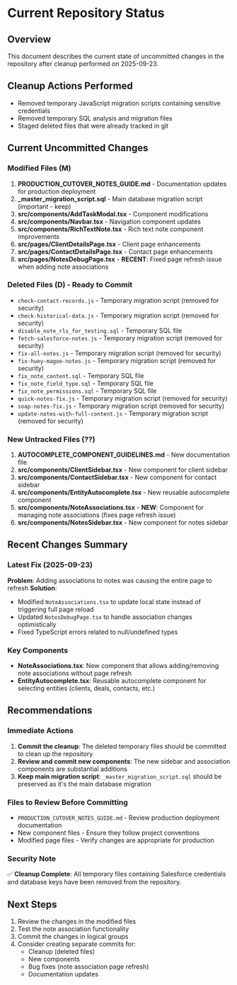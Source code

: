 # Current Repository Status

## Overview
This document describes the current state of uncommitted changes in the repository after cleanup performed on 2025-09-23.

## Cleanup Actions Performed
- Removed temporary JavaScript migration scripts containing sensitive credentials
- Removed temporary SQL analysis and migration files
- Staged deleted files that were already tracked in git

## Current Uncommitted Changes

### Modified Files (M)
1. **PRODUCTION_CUTOVER_NOTES_GUIDE.md** - Documentation updates for production deployment
2. **_master_migration_script.sql** - Main database migration script (important - keep)
3. **src/components/AddTaskModal.tsx** - Component modifications
4. **src/components/Navbar.tsx** - Navigation component updates
5. **src/components/RichTextNote.tsx** - Rich text note component improvements
6. **src/pages/ClientDetailsPage.tsx** - Client page enhancements
7. **src/pages/ContactDetailsPage.tsx** - Contact page enhancements
8. **src/pages/NotesDebugPage.tsx** - **RECENT**: Fixed page refresh issue when adding note associations

### Deleted Files (D) - Ready to Commit
- `check-contact-records.js` - Temporary migration script (removed for security)
- `check-historical-data.js` - Temporary migration script (removed for security)
- `disable_note_rls_for_testing.sql` - Temporary SQL file
- `fetch-salesforce-notes.js` - Temporary migration script (removed for security)
- `fix-all-notes.js` - Temporary migration script (removed for security)
- `fix-huey-magoo-notes.js` - Temporary migration script (removed for security)
- `fix_note_content.sql` - Temporary SQL file
- `fix_note_field_type.sql` - Temporary SQL file
- `fix_note_permissions.sql` - Temporary SQL file
- `quick-notes-fix.js` - Temporary migration script (removed for security)
- `soap-notes-fix.js` - Temporary migration script (removed for security)
- `update-notes-with-full-content.js` - Temporary migration script (removed for security)

### New Untracked Files (??)
1. **AUTOCOMPLETE_COMPONENT_GUIDELINES.md** - New documentation file
2. **src/components/ClientSidebar.tsx** - New component for client sidebar
3. **src/components/ContactSidebar.tsx** - New component for contact sidebar
4. **src/components/EntityAutocomplete.tsx** - New reusable autocomplete component
5. **src/components/NoteAssociations.tsx** - **NEW**: Component for managing note associations (fixes page refresh issue)
6. **src/components/NotesSidebar.tsx** - New component for notes sidebar

## Recent Changes Summary

### Latest Fix (2025-09-23)
**Problem**: Adding associations to notes was causing the entire page to refresh
**Solution**:
- Modified `NoteAssociations.tsx` to update local state instead of triggering full page reload
- Updated `NotesDebugPage.tsx` to handle association changes optimistically
- Fixed TypeScript errors related to null/undefined types

### Key Components
- **NoteAssociations.tsx**: New component that allows adding/removing note associations without page refresh
- **EntityAutocomplete.tsx**: Reusable autocomplete component for selecting entities (clients, deals, contacts, etc.)

## Recommendations

### Immediate Actions
1. **Commit the cleanup**: The deleted temporary files should be committed to clean up the repository
2. **Review and commit new components**: The new sidebar and association components are substantial additions
3. **Keep main migration script**: `_master_migration_script.sql` should be preserved as it's the main database migration

### Files to Review Before Committing
- `PRODUCTION_CUTOVER_NOTES_GUIDE.md` - Review production deployment documentation
- New component files - Ensure they follow project conventions
- Modified page files - Verify changes are appropriate for production

### Security Note
✅ **Cleanup Complete**: All temporary files containing Salesforce credentials and database keys have been removed from the repository.

## Next Steps
1. Review the changes in the modified files
2. Test the note association functionality
3. Commit the changes in logical groups
4. Consider creating separate commits for:
   - Cleanup (deleted files)
   - New components
   - Bug fixes (note association page refresh)
   - Documentation updates
